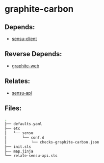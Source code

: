 # graphite-carbon

## Depends:

  -  [sensu-client](/salt/sensu-client)

## Reverse Depends:

  -  [graphite-web](/salt/graphite-web)

## Relates:

  -  [sensu-api](/salt/sensu-api)

## Files:

```bash
.
├── defaults.yaml
├── etc
│   └── sensu
│       └── conf.d
│           └── checks-graphite-carbon.json
├── init.sls
├── map.jinja
└── relate-sensu-api.sls
```
